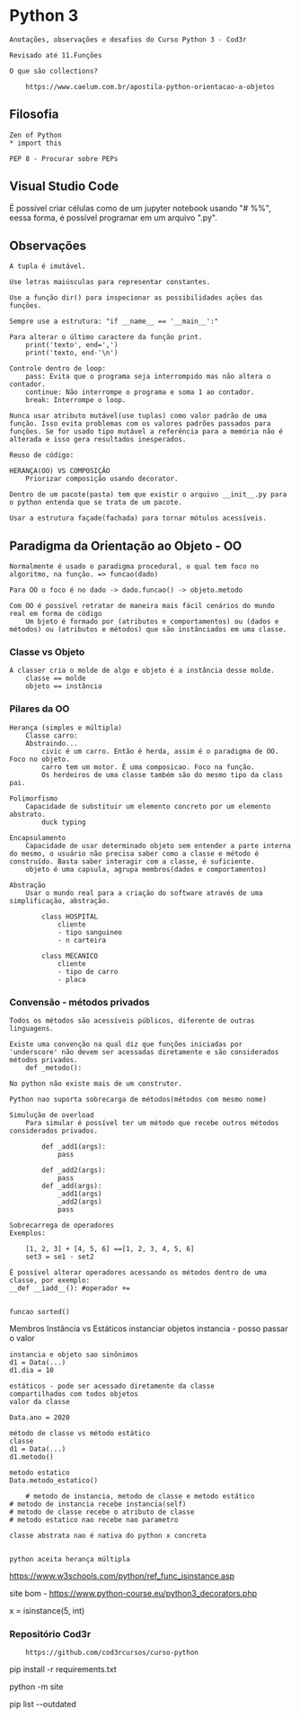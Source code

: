 # Python 3  
    Anotações, observações e desafios do Curso Python 3 - Cod3r

    Revisado até 11.Funções

    O que são collections?
        
        https://www.caelum.com.br/apostila-python-orientacao-a-objetos

## Filosofia

    Zen of Python
    * import this
    
    PEP 8 - Procurar sobre PEPs

## Visual Studio Code

É possível criar células como de um jupyter notebook usando "# %%", eessa forma, é possível programar em um arquivo ".py".

## Observações

    A tupla é imutável.

    Use letras maiúsculas para representar constantes.
    
    Use a função dir() para inspecionar as possibilidades ações das funções.
    
    Sempre use a estrutura: "if __name__ == '__main__':" 

    Para alterar o último caractere da função print.
        print('texto', end=',')
        print('texto, end-'\n')

    Controle dentro de loop:
        pass: Evita que o programa seja interrompido mas não altera o contador.
        continue: Não interrompe o programa e soma 1 ao contador.
        break: Interrompe o loop.

    Nunca usar atributo mutável(use tuplas) como valor padrão de uma função. Isso evita problemas com os valores padrões passados para funções. Se for usado tipo mutável a referência para a memória não é alterada e isso gera resultados inesperados.
    
    Reuso de código:
    
    HERANÇA(OO) VS COMPOSIÇÃO
        Priorizar composição usando decorator.

    Dentro de um pacote(pasta) tem que existir o arquivo __init__.py para o python entenda que se trata de um pacote.

    Usar a estrutura façade(fachada) para tornar mótulos acessíveis.


## Paradigma da Orientação ao Objeto - OO

    Normalmente é usado o paradigma procedural, o qual tem foco no algoritmo, na função. => funcao(dado)
    
    Para OO o foco é no dado -> dado.funcao() -> objeto.metodo
    
    Com OO é possível retratar de maneira mais fácil cenários do mundo real em forma de código
        Um bjeto é formado por (atributos e comportamentos) ou (dados e métodos) ou (atributos e métodos) que são instânciados em uma classe.

### Classe vs Objeto
    A classer cria o molde de algo e objeto é a instância desse molde.
        classe == molde
        objeto == instância

### Pilares da OO

    Herança (simples e múltipla)
        Classe carro:
        Abstraindo...
            civic é um carro. Então é herda, assim é o paradigma de OO. Foco no objeto.
            carro tem um motor. É uma composicao. Foco na função.
            Os herdeiros de uma classe também são do mesmo tipo da class pai.   

    Polimorfismo
        Capacidade de substituir um elemento concreto por um elemento abstrato.
            duck typing

    Encapsulamento
        Capacidade de usar determinado objeto sem entender a parte interna do mesmo, o usuário não precisa saber como a classe e método é construído. Basta saber interagir com a classe, é suficiente.
        objeto é uma capsula, agrupa membros(dados e comportamentos)
    
    Abstração
        Usar o mundo real para a criação do software através de uma simplificação, abstração.

            class HOSPITAL
                cliente
                - tipo sanguineo
                - n carteira

            class MECANICO
                cliente
                - tipo de carro
                - placa

### Convensão - métodos privados
    Todos os métodos são acessíveis públicos, diferente de outras linguagens.
    
    Existe uma convenção na qual diz que funções iniciadas por 'underscore' não devem ser acessadas diretamente e são considerados métodos privados.
        def _metodo():
 
    No python não existe mais de um construtor.
    
    Python nao suporta sobrecarga de métodos(métodos com mesmo nome)

    Simulução de overload
        Para simular é possível ter um método que recebe outros métodos considerados privados.

            def _add1(args):
                pass
            
            def _add2(args):
                pass
            def _add(args):
                _add1(args)
                _add2(args)
                pass

    Sobrecarrega de operadores
    Exemplos:

        [1, 2, 3] + [4, 5, 6] ==[1, 2, 3, 4, 5, 6]
        set3 = se1 - set2 

    É possível alterar operadores acessando os métodos dentro de uma classe, por exemplo:
    __def __iadd__(): #operador +=


    funcao sorted()
    

Membros Instância vs Estáticos
    instanciar objetos
    instancia - posso passar o valor

    instancia e objeto sao sinônimos
    d1 = Data(...)
    d1.dia = 10

    estáticos - pode ser acessado diretamente da classe
    compartilhados com todos objetos
    valor da classe

    Data.ano = 2020

    método de classe vs método estático
    classe
    d1 = Data(...)
    d1.metodo()

    metodo estatico
    Data.metodo_estatico()

        # metodo de instancia, metodo de classe e metodo estático
    # metodo de instancia recebe instancia(self)
    # metodo de classe recebe o atributo de classe
    # metodo estatico nao recebe nao parametro

    classe abstrata nao é nativa do python x concreta
    

    python aceita herança múltipla


https://www.w3schools.com/python/ref_func_isinstance.asp


site bom - https://www.python-course.eu/python3_decorators.php

x = isinstance(5, int)

### Repositório Cod3r 
        https://github.com/cod3rcursos/curso-python



pip install -r requirements.txt

python -m site

pip list --outdated